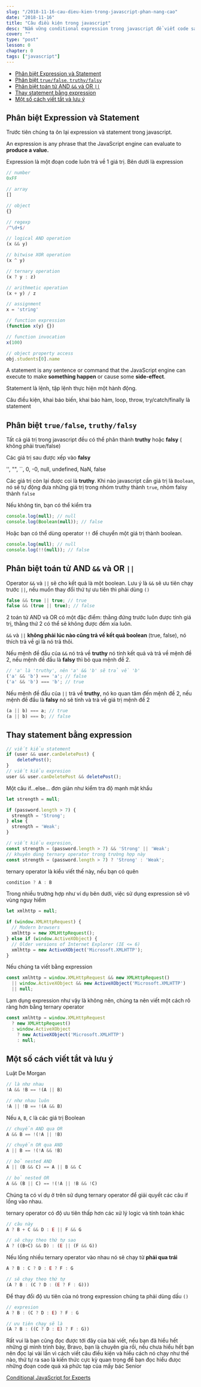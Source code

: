 ```yaml
---
slug: "/2018-11-16-cau-dieu-kien-trong-javascript-phan-nang-cao"
date: "2018-11-16"
title: "Câu điều kiện trong javascript"
desc: "Nắm vững conditional expression trong javascript để viết code sạch sẽ hơn"
cover: ""
type: "post"
lesson: 0
chapter: 0
tags: ["javascript"]
---
```


<!-- TOC -->

- [Phân biệt Expression và Statement](#phân-biệt-expression-và-statement)
- [Phân biệt `true/false`, `truthy/falsy`](#phân-biệt-truefalse-truthyfalsy)
- [Phân biệt toán tử AND `&&` và OR `||`](#phân-biệt-toán-tử-and--và-or-)
- [Thay statement bằng expression](#thay-statement-bằng-expression)
- [Một số cách viết tắt và lưu ý](#một-số-cách-viết-tắt-và-lưu-ý)

<!-- /TOC -->

## Phân biệt Expression và Statement

Trước tiên chúng ta ôn lại expression và statement trong javascript.

<div class="note">An expression is any phrase that the JavaScript engine can evaluate to <strong>produce a value.</strong></div>

Expression là một đoạn code luôn trả về 1 giá trị.
Bên dưới là expression

```js
// number
0xFF

// array
[]

// object
{}

// regexp
/^\d+$/

// logical AND operation
(x && y)

// bitwise XOR operation
(x ^ y)

// ternary operation
(x ? y : z)

// arithmetic operation
(x + y) / z

// assignment
x = 'string'

// function expression
(function x(y) {})

// function invocation
x(100)

// object property access
obj.students[0].name
```

<div class="note">
A statement is any sentence or command that the JavaScript engine can execute to make <strong>something happen</strong> or cause some <strong>side-effect</strong>.
</div>

Statement là lệnh, tập lệnh thực hiện một hành động.

Câu điều kiện, khai báo biến, khai báo hàm, loop, throw, try/catch/finally là  statement

## Phân biệt `true/false`, `truthy/falsy`

Tất cả giá trị trong javascript đều có thể phân thành **truthy** hoặc **falsy** ( không phải true/false)

Các giá trị sau được xếp vào **falsy**

<div class="note">
  '', "", ``, 0, -0, null, undefined, NaN, false
</div>

Các giá trị còn lại được coi là **truthy**. Khi nào javascript cần giá trị là `Boolean`, nó sẽ tự động đưa những giá trị trong nhóm truthy thành `true`, nhóm falsy thành `false`

Nếu không tin, bạn có thể kiểm tra

```js
console.log(null); // null
console.log(Boolean(null)); // false
```

Hoặc bạn có thể dùng operator `!!` để chuyển một giá trị thành boolean.

```js
console.log(null); // null
console.log(!!(null)); // false
```

## Phân biệt toán tử AND `&&` và OR `||`

Operator `&&` và `||` sẽ cho kết quả là một boolean. Lưu ý là `&&` sẽ ưu tiên chạy trước `||`, nếu muốn thay đổi thứ tự ưu tiên thì phải dùng `()`

```js
false && true || true; // true
false && (true || true); // false
```

2 toán tử AND và OR có một đặc điểm: thằng đứng trước luôn được tính giá trị, thằng thứ 2 có thể sẽ không được đếm xỉa luôn. 

`&&` và `||` **không phải lúc nào cũng trả về kết quả boolean** (true, false), nó thích trả về gì là nó trả thôi.

<div class="note">Nếu mệnh đề đầu của <code>&&</code> nó trả về <strong>truthy</strong> nó tính kết quả và trả về mệnh đề 2, nếu mệnh đề đầu là <strong>falsy</strong> thì bỏ qua mệnh đề 2. </div>

```js
// 'a' là 'truthy', nên 'a' && 'b' sẽ trả về 'b'
('a' && 'b') === 'a'; // false
('a' && 'b') === 'b'; // true
```

<div class="note">Nếu mệnh đề đầu của <code>||</code> trả về <strong>truthy</strong>, nó ko quan tâm đến mệnh đề 2, nếu mệnh đề đầu là <strong>falsy</strong> nó sẽ tính và trả về giá trị mệnh đề 2</div>

```js
(a || b) === a; // true
(a || b) === b; // false
```

## Thay statement bằng expression

```js
// viết kiểu statement
if (user && user.canDeletePost) {
    deletePost();
}
// viết kiểu expresion
user && user.canDeletePost && deletePost();
```

Một câu if...else... đơn giản như kiểm tra độ mạnh mật khẩu

```js
let strength = null;

if (password.length > 7) {
  strength = 'Strong';
} else {
  strength = 'Weak';
}

// viết kiểu expresion,
const strength = (password.length > 7) && 'Strong' || 'Weak';
// khuyên dùng ternary operator trong trường hợp này
const strength = (password.length > 7) ? 'Strong' : 'Weak';
```

ternary operator là kiểu viết thế này, nếu bạn có quên

```js
condition ? A : B
```

Trong nhiều trường hợp như ví dụ bên dưới, việc sử dụng expression sẽ vô vùng nguy hiểm


```js
let xmlhttp = null;

if (window.XMLHttpRequest) {  
  // Modern browsers
  xmlhttp = new XMLHttpRequest();  
} else if (window.ActiveXObject) {  
  // Older versions of Internet Explorer (IE <= 6)
  xmlhttp = new ActiveXObject('Microsoft.XMLHTTP');  
}
```

Nếu chúng ta viết bằng expression

```js
const xmlhttp = window.XMLHttpRequest && new XMLHttpRequest()
  || window.ActiveXObject && new ActiveXObject('Microsoft.XMLHTTP')
  || null;
```

Lạm dụng expression như vậy là không nên, chúng ta nên viết một cách rõ ràng hơn bằng ternary operator

```js
const xmlhttp = window.XMLHttpRequest
  ? new XMLHttpRequest()
  : window.ActiveXObject
    ? new ActiveXObject('Microsoft.XMLHTTP')
    : null;
```

## Một số cách viết tắt và lưu ý

Luật De Morgan

```js
// là như nhau
!A && !B == !(A || B)

// như nhau luôn
!A || !B == !(A && B)
```

Nếu `A`, `B`, `C` là các giá trị Boolean

```js
// chuyển AND qua OR
A && B == !(!A || !B)

// chuyển OR qua AND
A || B == !(!A && !B)

// bỏ nested AND
A || (B && C) == A || B && C

// bỏ nested OR
A && (B || C) == !(!A || !B && !C)

```

Chúng ta có ví dụ ở trên sử dụng ternary operator để giải quyết các câu if lồng vào nhau.

ternary operator có độ ưu tiên thấp hơn các xử lý logic và tính toán  khác

```js
// câu này
A ? B + C && D : E || F && G

// sẽ chạy theo thứ tự sao
A ? ((B+C) && D) : (E || (F && G))
```

Nếu lồng nhiều ternary operator vào nhau nó sẽ chạy từ **phải qua trái**

```js
A ? B : C ? D : E ? F : G

// sẽ chạy theo thứ tự
(A ? B : (C ? D : (E ? F : G)))
```

Để thay đổi độ ưu tiên của nó trong expression chúng ta phải dùng dấu `()`

```js
// expresion
A ? B : (C ? D : E) ? F : G

// ưu tiên chạy sẽ là
(A ? B : ((C ? D : E) ? F : G))
```

Rất vui là bạn cũng đọc được tới đây của bài viết, nếu bạn đã hiểu hết những gì mình trình bày, Bravo, bạn là chuyên gia rồi, nếu chưa hiểu hết bạn nên đọc lại vài lần vì cách viết câu điều kiện và hiểu cách nó chạy như thế nào, thứ tự ra sao là kiến thức cực kỳ quan trọng để bạn đọc hiểu đưọc những đoạn code quá xá phức tạp của mấy bác Senior


<a href="https://hackernoon.com/conditional-javascript-for-experts-d2â456è67c" target="_blank" rel="noopener noreferrer">Conditional JavaScript for Experts</a>

